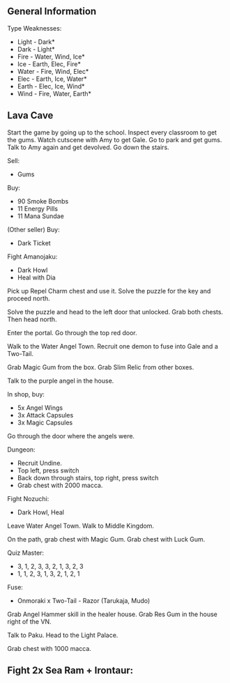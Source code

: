 ## General Information

Type Weaknesses:
- Light - Dark*
- Dark - Light*
- Fire - Water, Wind, Ice*
- Ice - Earth, Elec, Fire*
- Water - Fire, Wind, Elec*
- Elec - Earth, Ice, Water*
- Earth - Elec, Ice, Wind*
- Wind - Fire, Water, Earth*

## Lava Cave

Start the game by going up to the school. Inspect every classroom to get the gums. Watch cutscene with Amy to get Gale. Go to park and get gums. Talk to Amy again and get devolved. Go down the stairs.


Sell:
- Gums

Buy:
- 90 Smoke Bombs
- 11 Energy Pills
- 11 Mana Sundae

(Other seller) Buy:
- Dark Ticket

Fight Amanojaku:
- Dark Howl
- Heal with Dia

Pick up Repel Charm chest and use it. Solve the puzzle for the key and proceed north.

Solve the puzzle and head to the left door that unlocked. Grab both chests. Then head north.

Enter the portal. Go through the top red door.

Walk to the Water Angel Town. Recruit one demon to fuse into Gale and a Two-Tail.

Grab Magic Gum from the box. Grab Slim Relic from other boxes.

Talk to the purple angel in the house.

In shop, buy:
- 5x Angel Wings
- 3x Attack Capsules
- 3x Magic Capsules

Go through the door where the angels were.

Dungeon:
- Recruit Undine.
- Top left, press switch
- Back down through stairs, top right, press switch
- Grab chest with 2000 macca.


Fight Nozuchi:
- Dark Howl, Heal

Leave Water Angel Town. Walk to Middle Kingdom.

On the path, grab chest with Magic Gum. Grab chest with Luck Gum.

Quiz Master:
- 3, 1, 2, 3, 3, 2, 1, 3, 2, 3
- 1, 1, 2, 3, 1, 3, 2, 1, 2, 1

Fuse:
- Onmoraki x Two-Tail - Razor (Tarukaja, Mudo)

Grab Angel Hammer skill in the healer house. Grab Res Gum in the house right of the VN.

Talk to Paku. Head to the Light Palace.

Grab chest with 1000 macca.

Fight 2x Sea Ram + Irontaur:
- 